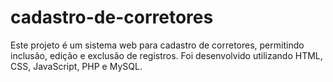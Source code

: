 # cadastro-de-corretores
Este projeto é um sistema web para cadastro de corretores, permitindo inclusão, edição e exclusão de registros. Foi desenvolvido utilizando HTML, CSS, JavaScript, PHP e MySQL.
